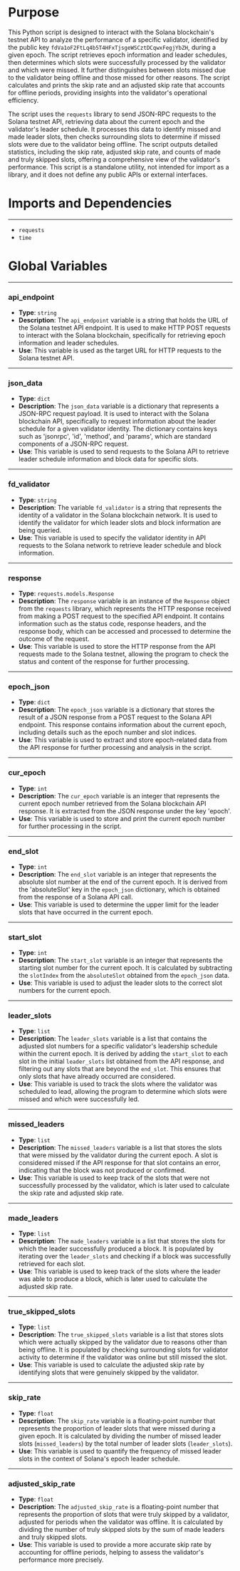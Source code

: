 # Purpose
This Python script is designed to interact with the Solana blockchain's testnet API to analyze the performance of a specific validator, identified by the public key `fdVa1oF2FtLq4b5T4HFxTjsgeWSCztDCqwxFegjYbZH`, during a given epoch. The script retrieves epoch information and leader schedules, then determines which slots were successfully processed by the validator and which were missed. It further distinguishes between slots missed due to the validator being offline and those missed for other reasons. The script calculates and prints the skip rate and an adjusted skip rate that accounts for offline periods, providing insights into the validator's operational efficiency.

The script uses the `requests` library to send JSON-RPC requests to the Solana testnet API, retrieving data about the current epoch and the validator's leader schedule. It processes this data to identify missed and made leader slots, then checks surrounding slots to determine if missed slots were due to the validator being offline. The script outputs detailed statistics, including the skip rate, adjusted skip rate, and counts of made and truly skipped slots, offering a comprehensive view of the validator's performance. This script is a standalone utility, not intended for import as a library, and it does not define any public APIs or external interfaces.
# Imports and Dependencies

---
- `requests`
- `time`


# Global Variables

---
### api\_endpoint
- **Type**: `string`
- **Description**: The `api_endpoint` variable is a string that holds the URL of the Solana testnet API endpoint. It is used to make HTTP POST requests to interact with the Solana blockchain, specifically for retrieving epoch information and leader schedules.
- **Use**: This variable is used as the target URL for HTTP requests to the Solana testnet API.


---
### json\_data
- **Type**: `dict`
- **Description**: The `json_data` variable is a dictionary that represents a JSON-RPC request payload. It is used to interact with the Solana blockchain API, specifically to request information about the leader schedule for a given validator identity. The dictionary contains keys such as 'jsonrpc', 'id', 'method', and 'params', which are standard components of a JSON-RPC request.
- **Use**: This variable is used to send requests to the Solana API to retrieve leader schedule information and block data for specific slots.


---
### fd\_validator
- **Type**: `string`
- **Description**: The variable `fd_validator` is a string that represents the identity of a validator in the Solana blockchain network. It is used to identify the validator for which leader slots and block information are being queried.
- **Use**: This variable is used to specify the validator identity in API requests to the Solana network to retrieve leader schedule and block information.


---
### response
- **Type**: `requests.models.Response`
- **Description**: The `response` variable is an instance of the `Response` object from the `requests` library, which represents the HTTP response received from making a POST request to the specified API endpoint. It contains information such as the status code, response headers, and the response body, which can be accessed and processed to determine the outcome of the request.
- **Use**: This variable is used to store the HTTP response from the API requests made to the Solana testnet, allowing the program to check the status and content of the response for further processing.


---
### epoch\_json
- **Type**: `dict`
- **Description**: The `epoch_json` variable is a dictionary that stores the result of a JSON response from a POST request to the Solana API endpoint. This response contains information about the current epoch, including details such as the epoch number and slot indices.
- **Use**: This variable is used to extract and store epoch-related data from the API response for further processing and analysis in the script.


---
### cur\_epoch
- **Type**: `int`
- **Description**: The `cur_epoch` variable is an integer that represents the current epoch number retrieved from the Solana blockchain API response. It is extracted from the JSON response under the key 'epoch'.
- **Use**: This variable is used to store and print the current epoch number for further processing in the script.


---
### end\_slot
- **Type**: `int`
- **Description**: The `end_slot` variable is an integer that represents the absolute slot number at the end of the current epoch. It is derived from the 'absoluteSlot' key in the `epoch_json` dictionary, which is obtained from the response of a Solana API call.
- **Use**: This variable is used to determine the upper limit for the leader slots that have occurred in the current epoch.


---
### start\_slot
- **Type**: `int`
- **Description**: The `start_slot` variable is an integer that represents the starting slot number for the current epoch. It is calculated by subtracting the `slotIndex` from the `absoluteSlot` obtained from the `epoch_json` data.
- **Use**: This variable is used to adjust the leader slots to the correct slot numbers for the current epoch.


---
### leader\_slots
- **Type**: `list`
- **Description**: The `leader_slots` variable is a list that contains the adjusted slot numbers for a specific validator's leadership schedule within the current epoch. It is derived by adding the `start_slot` to each slot in the initial `leader_slots` list obtained from the API response, and filtering out any slots that are beyond the `end_slot`. This ensures that only slots that have already occurred are considered.
- **Use**: This variable is used to track the slots where the validator was scheduled to lead, allowing the program to determine which slots were missed and which were successfully led.


---
### missed\_leaders
- **Type**: `list`
- **Description**: The `missed_leaders` variable is a list that stores the slots that were missed by the validator during the current epoch. A slot is considered missed if the API response for that slot contains an error, indicating that the block was not produced or confirmed.
- **Use**: This variable is used to keep track of the slots that were not successfully processed by the validator, which is later used to calculate the skip rate and adjusted skip rate.


---
### made\_leaders
- **Type**: `list`
- **Description**: The `made_leaders` variable is a list that stores the slots for which the leader successfully produced a block. It is populated by iterating over the `leader_slots` and checking if a block was successfully retrieved for each slot.
- **Use**: This variable is used to keep track of the slots where the leader was able to produce a block, which is later used to calculate the adjusted skip rate.


---
### true\_skipped\_slots
- **Type**: `list`
- **Description**: The `true_skipped_slots` variable is a list that stores slots which were actually skipped by the validator due to reasons other than being offline. It is populated by checking surrounding slots for validator activity to determine if the validator was online but still missed the slot.
- **Use**: This variable is used to calculate the adjusted skip rate by identifying slots that were genuinely skipped by the validator.


---
### skip\_rate
- **Type**: `float`
- **Description**: The `skip_rate` variable is a floating-point number that represents the proportion of leader slots that were missed during a given epoch. It is calculated by dividing the number of missed leader slots (`missed_leaders`) by the total number of leader slots (`leader_slots`).
- **Use**: This variable is used to quantify the frequency of missed leader slots in the context of Solana's epoch leader schedule.


---
### adjusted\_skip\_rate
- **Type**: `float`
- **Description**: The `adjusted_skip_rate` is a floating-point number that represents the proportion of slots that were truly skipped by a validator, adjusted for periods when the validator was offline. It is calculated by dividing the number of truly skipped slots by the sum of made leaders and truly skipped slots.
- **Use**: This variable is used to provide a more accurate skip rate by accounting for offline periods, helping to assess the validator's performance more precisely.


